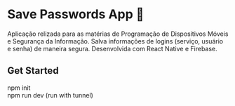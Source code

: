 # Save Passwords App 🔐
Aplicação relizada para as matérias de Programação de Dispositivos Móveis e Segurança da Informação.
Salva informações de logins (serviço, usuário e senha) de maneira segura.
Desenvolvida com React Native e Firebase.

## Get Started
 npm init   
 npm run dev (run with tunnel)




<!-- Links:
[Nomes de icones expo vector-icons](https://icons.expo.fyi ) -->